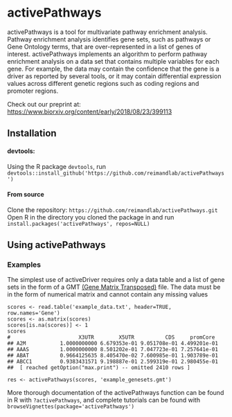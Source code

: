 # activePathways

activePathways is a tool for multivariate pathway enrichment analysis. Pathway enrichment analysis identifies gene sets, such as pathways or Gene Ontology terms, that are over-represented in a list of genes of interest. activePathways implements an algorithm to perform pathway enrichment analysis on a data set that contains multiple variables for each gene. For example, the data may contain the confidence that the gene is a driver as reported by several tools, or it may contain differential expression values across different genetic regions such as coding regions and promoter regions.

Check out our preprint at: https://www.biorxiv.org/content/early/2018/08/23/399113

## Installation

#### devtools:
Using the R package `devtools`, run
`devtools::install_github('https://github.com/reimandlab/activePathways')`

#### From source
Clone the repository: `https://github.com/reimandlab/activePathways.git`
Open R in the directory you cloned the package in and run `install.packages('activePathways', repos=NULL)`

## Using activePathways

### Examples
The simplest use of activeDriver requires only a data table and a list of gene sets in the form of a GMT [(Gene Matrix Transposed)](https://software.broadinstitute.org/cancer/software/gsea/wiki/index.php/Data_formats#GMT:_Gene_Matrix_Transposed_file_format_.28.2A.gmt.29) file. The data must be in the form of numerical matrix and cannot contain any missing values
```
scores <- read.table('example_data.txt', header=TRUE, row.names='Gene')
scores <- as.matrix(scores)
scores[is.na(scores)] <- 1
scores
#                      X3UTR        X5UTR          CDS     promCore
## A2M           1.0000000000 6.679353e-01 9.051708e-01 4.499201e-01
## AAAS          1.0000000000 8.501202e-01 7.047723e-01 7.257641e-01
## ABAT          0.9664125635 8.405470e-02 7.600985e-01 1.903789e-01
## ABCC1         0.9383431571 9.198887e-01 2.599319e-01 2.980455e-01
##  [ reached getOption("max.print") -- omitted 2410 rows ]

res <- activePathways(scores, 'example_genesets.gmt')
```

More thorough documentation of the activePathways function can be found in R with `?activePathways`, and complete tutorials can be found with `browseVignettes(package='activePathways')`
